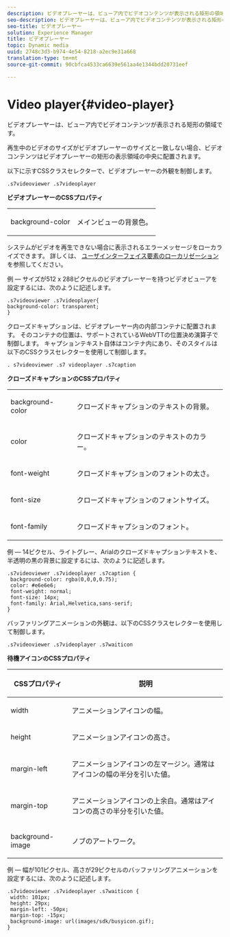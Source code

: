 ```yaml
---
description: ビデオプレーヤーは、ビューア内でビデオコンテンツが表示される矩形の領域です。
seo-description: ビデオプレーヤーは、ビューア内でビデオコンテンツが表示される矩形の領域です。
seo-title: ビデオプレーヤー
solution: Experience Manager
title: ビデオプレーヤー
topic: Dynamic media
uuid: 2748c3d3-b974-4e54-8218-a2ec9e31a668
translation-type: tm+mt
source-git-commit: 90cbfca4533ca6639e561aa4e1344bdd20731eef

---
```



# Video player{#video-player}

ビデオプレーヤーは、ビューア内でビデオコンテンツが表示される矩形の領域です。

<!--<a id="section_061E550C1C1D4DB2BD663A898895B38C"></a>-->

再生中のビデオのサイズがビデオプレーヤーのサイズと一致しない場合、ビデオコンテンツはビデオプレーヤーの矩形の表示領域の中央に配置されます。

以下に示すCSSクラスセレクターで、ビデオプレーヤーの外観を制御します。

```
.s7videoviewer .s7videoplayer
```

**ビデオプレーヤーのCSSプロパティ**

<table id="table_C48C56E696304C9BAFEE71BA9EA9A174"> 
 <tbody> 
  <tr> 
   <td colname="col1"> <p> <span class="codeph"> background-color </span> </p> </td> 
   <td colname="col2"> <p>メインビューの背景色。 </p> </td> 
  </tr> 
 </tbody> 
</table>

システムがビデオを再生できない場合に表示されるエラーメッセージをローカライズできます。 詳しくは、 [ユーザインターフェイス要素のローカリゼーション](../../../c-html5-s7-aem-asset-viewers/c-html5-video-reference/r-html5-video-viewer-20-localization.md#concept-1d5ca2d8480f4064a51eddba13940aad) を参照してください。

例 — サイズが512 x 288ピクセルのビデオプレーヤーを持つビデオビューアを設定するには、次のように記述します。

```
.s7videoviewer .s7videoplayer{ 
background-color: transparent; 
}
```

クローズドキャプションは、ビデオプレーヤー内の内部コンテナに配置されます。 そのコンテナの位置は、サポートされているWebVTTの位置決め演算子で制御します。 キャプションテキスト自体はコンテナ内にあり、そのスタイルは以下のCSSクラスセレクターを使用して制御します。

`. s7videoviewer .s7 videoplayer .s7caption`

**クローズドキャプションのCSSプロパティ**

<table id="table_960E0D4FB91748FF9FC73C925B81879C"> 
 <tbody> 
  <tr> 
   <td colname="col1"> <p> <span class="codeph"> background-color </span> </p> </td> 
   <td colname="col2"> <p>クローズドキャプションのテキストの背景。 </p> </td> 
  </tr> 
  <tr> 
   <td colname="col1"> <p> <span class="codeph"> color </span> </p> </td> 
   <td colname="col2"> <p>クローズドキャプションのテキストのカラー。 </p> </td> 
  </tr> 
  <tr> 
   <td colname="col1"> <p> <span class="codeph"> font-weight </span> </p> </td> 
   <td colname="col2"> <p> クローズドキャプションのフォントの太さ。 </p> </td> 
  </tr> 
  <tr> 
   <td colname="col1"> <p> <span class="codeph"> font-size </span> </p> </td> 
   <td colname="col2"> <p> クローズドキャプションのフォントサイズ。 </p> </td> 
  </tr> 
  <tr> 
   <td colname="col1"> <p> <span class="codeph"> font-family </span> </p> </td> 
   <td colname="col2"> <p>クローズドキャプションのフォント。 </p> </td> 
  </tr> 
 </tbody> 
</table>

例 — 14ピクセル、ライトグレー、Arialのクローズドキャプションテキストを、半透明の黒の背景に設定するには、次のように記述します。

```
.s7videoviewer .s7videoplayer .s7caption { 
 background-color: rgba(0,0,0,0.75); 
 color: #e6e6e6; 
 font-weight: normal; 
 font-size: 14px; 
 font-family: Arial,Helvetica,sans-serif; 
}
```

バッファリングアニメーションの外観は、以下のCSSクラスセレクターを使用して制御します。

```
.s7videoviewer .s7videoplayer .s7waiticon
```

**待機アイコンのCSSプロパティ**

<table id="table_8DB41A0FF2A746F78B763564C4F3EBE0"> 
 <thead> 
  <tr> 
   <th colname="col1" class="entry"> <p>CSSプロパティ </p> </th> 
   <th colname="col2" class="entry"> <p>説明 </p> </th> 
  </tr> 
 </thead>
 <tbody> 
  <tr> 
   <td colname="col1"> <p> <span class="codeph"> width </span> </p> </td> 
   <td colname="col2"> <p> アニメーションアイコンの幅。 </p> </td> 
  </tr> 
  <tr> 
   <td colname="col1"> <p> <span class="codeph"> height </span> </p> </td> 
   <td colname="col2"> <p> アニメーションアイコンの高さ。 </p> </td> 
  </tr> 
  <tr> 
   <td colname="col1"> <p> <span class="codeph"> margin-left </span> </p> </td> 
   <td colname="col2"> <p> アニメーションアイコンの左マージン。通常はアイコンの幅の半分を引いた値。 </p> </td> 
  </tr> 
  <tr> 
   <td colname="col1"> <p> <span class="codeph"> margin-top </span> </p> </td> 
   <td colname="col2"> <p> アニメーションアイコンの上余白。通常はアイコンの高さの半分を引いた値。 </p> </td> 
  </tr> 
  <tr> 
   <td colname="col1"> <p> <span class="codeph"> background-image </span> </p> </td> 
   <td colname="col2"> <p> ノブのアートワーク。 </p> </td> 
  </tr> 
 </tbody> 
</table>

例 — 幅が101ピクセル、高さが29ピクセルのバッファリングアニメーションを設定するには、次のように記述します。

```
.s7videoviewer .s7videoplayer .s7waiticon { 
 width: 101px; 
 height: 29px; 
 margin-left: -50px; 
 margin-top: -15px; 
 background-image: url(images/sdk/busyicon.gif); 
}
```

